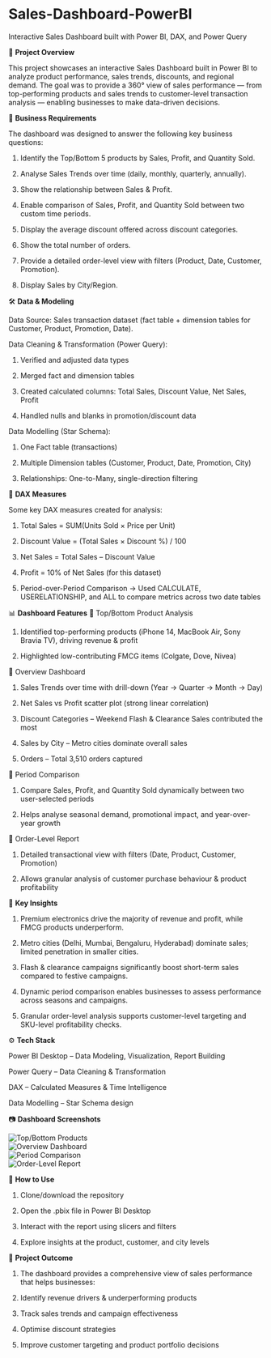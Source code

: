 # Sales-Dashboard-PowerBI
Interactive Sales Dashboard built with Power BI, DAX, and Power Query

📌 **Project Overview**

This project showcases an interactive Sales Dashboard built in Power BI to analyze product performance, sales trends, discounts, and regional demand.
The goal was to provide a 360° view of sales performance — from top-performing products and sales trends to customer-level transaction analysis — enabling businesses to make data-driven decisions.

🎯 **Business Requirements**

The dashboard was designed to answer the following key business questions:

1. Identify the Top/Bottom 5 products by Sales, Profit, and Quantity Sold.

2. Analyse Sales Trends over time (daily, monthly, quarterly, annually).

3. Show the relationship between Sales & Profit.

4. Enable comparison of Sales, Profit, and Quantity Sold between two custom time periods.

5. Display the average discount offered across discount categories.

6. Show the total number of orders.

7. Provide a detailed order-level view with filters (Product, Date, Customer, Promotion).

8. Display Sales by City/Region.

🛠️ **Data & Modeling**

Data Source: Sales transaction dataset (fact table + dimension tables for Customer, Product, Promotion, Date).

Data Cleaning & Transformation (Power Query):

1. Verified and adjusted data types

2. Merged fact and dimension tables

3. Created calculated columns: Total Sales, Discount Value, Net Sales, Profit

4. Handled nulls and blanks in promotion/discount data

Data Modelling (Star Schema):

1. One Fact table (transactions)

2. Multiple Dimension tables (Customer, Product, Date, Promotion, City)

3. Relationships: One-to-Many, single-direction filtering

📐  **DAX Measures**

Some key DAX measures created for analysis:

1. Total Sales = SUM(Units Sold × Price per Unit)

2. Discount Value = (Total Sales × Discount %) / 100

3. Net Sales = Total Sales – Discount Value

4. Profit = 10% of Net Sales (for this dataset)

5. Period-over-Period Comparison → Used CALCULATE, USERELATIONSHIP, and ALL to compare metrics across two date tables

📊 **Dashboard Features**
🔹 Top/Bottom Product Analysis

1. Identified top-performing products (iPhone 14, MacBook Air, Sony Bravia TV), driving revenue & profit

2. Highlighted low-contributing FMCG items (Colgate, Dove, Nivea)

🔹 Overview Dashboard

1. Sales Trends over time with drill-down (Year → Quarter → Month → Day)

2. Net Sales vs Profit scatter plot (strong linear correlation)

3. Discount Categories – Weekend Flash & Clearance Sales contributed the most

4. Sales by City – Metro cities dominate overall sales

5. Orders – Total 3,510 orders captured

🔹 Period Comparison

1. Compare Sales, Profit, and Quantity Sold dynamically between two user-selected periods

2. Helps analyse seasonal demand, promotional impact, and year-over-year growth

🔹 Order-Level Report

1. Detailed transactional view with filters (Date, Product, Customer, Promotion)

2. Allows granular analysis of customer purchase behaviour & product profitability

🔑 **Key Insights**

1. Premium electronics drive the majority of revenue and profit, while FMCG products underperform.

2. Metro cities (Delhi, Mumbai, Bengaluru, Hyderabad) dominate sales; limited penetration in smaller cities.

3. Flash & clearance campaigns significantly boost short-term sales compared to festive campaigns.

4. Dynamic period comparison enables businesses to assess performance across seasons and campaigns.

5. Granular order-level analysis supports customer-level targeting and SKU-level profitability checks.

⚙️ **Tech Stack**

Power BI Desktop – Data Modeling, Visualization, Report Building

Power Query – Data Cleaning & Transformation

DAX – Calculated Measures & Time Intelligence

Data Modelling – Star Schema design

📷 **Dashboard Screenshots**

![Top/Bottom Products](Screenshot(88).png)  
![Overview Dashboard](Screenshots(89).png)  
![Period Comparison](Screenshots(90).png)  
![Order-Level Report](Screenshots(91).png)  

🚀 **How to Use**

1. Clone/download the repository

2. Open the .pbix file in Power BI Desktop

3. Interact with the report using slicers and filters

4. Explore insights at the product, customer, and city levels

📌 **Project Outcome**

1. The dashboard provides a comprehensive view of sales performance that helps businesses:

2. Identify revenue drivers & underperforming products

3. Track sales trends and campaign effectiveness

4. Optimise discount strategies

5. Improve customer targeting and product portfolio decisions
